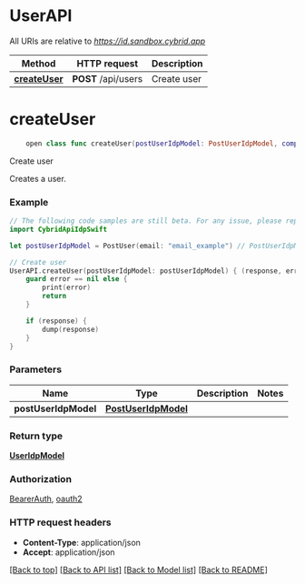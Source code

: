 # UserAPI

All URIs are relative to *https://id.sandbox.cybrid.app*

Method | HTTP request | Description
------------- | ------------- | -------------
[**createUser**](UserAPI.md#createuser) | **POST** /api/users | Create user


# **createUser**
```swift
    open class func createUser(postUserIdpModel: PostUserIdpModel, completion: @escaping (_ data: UserIdpModel?, _ error: Error?) -> Void)
```

Create user

Creates a user.  

### Example
```swift
// The following code samples are still beta. For any issue, please report via http://github.com/OpenAPITools/openapi-generator/issues/new
import CybridApiIdpSwift

let postUserIdpModel = PostUser(email: "email_example") // PostUserIdpModel | 

// Create user
UserAPI.createUser(postUserIdpModel: postUserIdpModel) { (response, error) in
    guard error == nil else {
        print(error)
        return
    }

    if (response) {
        dump(response)
    }
}
```

### Parameters

Name | Type | Description  | Notes
------------- | ------------- | ------------- | -------------
 **postUserIdpModel** | [**PostUserIdpModel**](PostUserIdpModel.md) |  | 

### Return type

[**UserIdpModel**](UserIdpModel.md)

### Authorization

[BearerAuth](../README.md#BearerAuth), [oauth2](../README.md#oauth2)

### HTTP request headers

 - **Content-Type**: application/json
 - **Accept**: application/json

[[Back to top]](#) [[Back to API list]](../README.md#documentation-for-api-endpoints) [[Back to Model list]](../README.md#documentation-for-models) [[Back to README]](../README.md)

